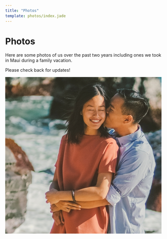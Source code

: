 ```yaml
---
title: "Photos"
template: photos/index.jade
---
```


# Photos

Here are some photos of us over the past two years including ones we took in Maui during a family vacation.

Please check back for updates!

<a href="https://www.flickr.com/photos/darkvalour/albums/72157659307506769">
  <img class="pure-img" src="/photos/kevin-katy.jpg" itemProp="thumbnail" alt="Kevin and Katy">
</a>
